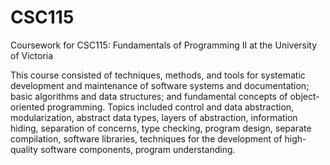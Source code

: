# CSC115
Coursework for CSC115: Fundamentals of Programming II at the University of Victoria

This course consisted of techniques, methods, and tools for systematic development and maintenance of software systems and documentation; basic algorithms and data structures; and fundamental concepts of object-oriented programming. Topics included control and data abstraction, modularization, abstract data types, layers of abstraction, information hiding, separation of concerns, type checking, program design, separate compilation, software libraries, techniques for the development of high-quality software components, program understanding.
